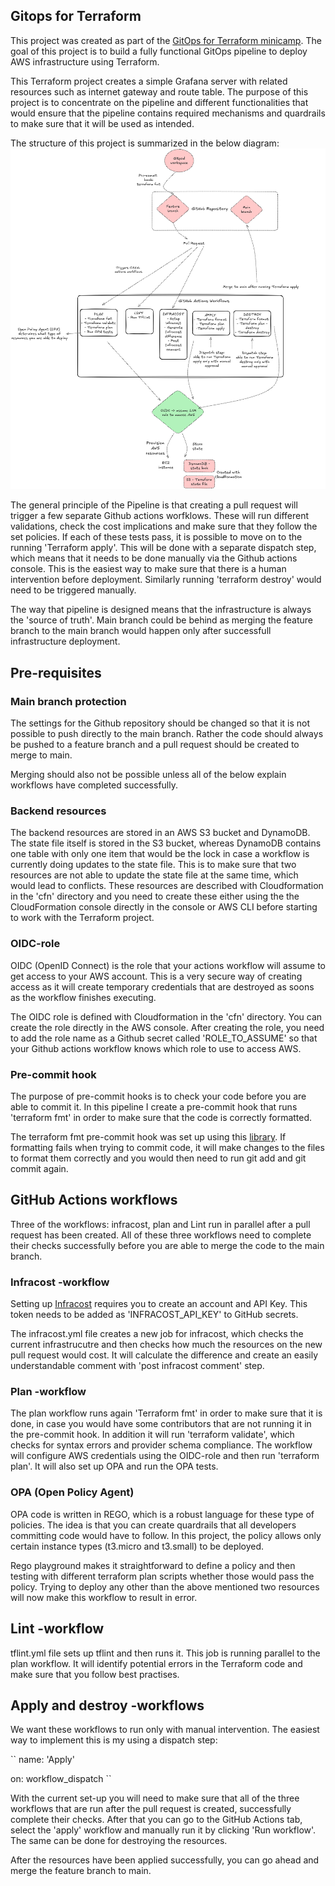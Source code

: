 ## Gitops for Terraform

This project was created as part of the [GitOps for Terraform minicamp](https://courses.morethancertified.com/p/gitops-with-terraform). The goal of this project is to build a 
fully functional GitOps pipeline to deploy AWS infrastructure using Terraform.

This Terraform project creates a simple Grafana server with related resources such as internet gateway and route table. The purpose of this project is to concentrate on the pipeline and different functionalities that would ensure that the pipeline contains required mechanisms and quardrails to make sure that it will be used as intended.

The structure of this project is summarized in the below diagram:
![Gitops_diagram](assets/gitops_diagram.png)


The general principle of the Pipeline is that creating a pull request will trigger a few separate Github actions worfklows. These will run different validations, check the cost implications and make sure that they follow the set policies. If each of these tests pass, it is possible to move on to the running 'Terraform apply'. This will be done with a separate dispatch step, which means that it needs to be done manually via the Github actions console. This is the easiest way to make sure that there is a human intervention before deployment. Similarly running 'terraform destroy' would need to be triggered manually. 

The way that pipeline is designed means that the infrastructure is always the 'source of truth'. Main branch could be behind as merging the feature branch to the main branch would happen only after successfull infrastructure deployment. 


## Pre-requisites

### Main branch protection

The settings for the Github repository should be changed so that it is not possible to push directly to the main branch. Rather the code should always be pushed to a feature branch and a pull request should be created to merge to main.

Merging should also not be possible unless all of the below explain workflows have completed successfully.

### Backend resources

The backend resources are stored in an AWS S3 bucket and DynamoDB. The state file itself is stored in the S3 bucket, whereas DynamoDB contains one table with only one item that would be the lock in case a workflow is currently doing updates to the state file. This is to make sure that two resources are not able to update the state file at the same time, which would lead to conflicts. These resources are described with Cloudformation in the 'cfn' directory and you need to create these either using the the CloudFormation console directly in the console or AWS CLI before starting to work with the Terraform project.

### OIDC-role

OIDC (OpenID Connect) is the role that your actions workflow will assume to get access to your AWS account. This is a very secure way of creating access as it will create temporary credentials that are destroyed as soons as the workflow finishes executing.

The OIDC role is defined with Cloudformation in the 'cfn' directory. You can create the role directly in the AWS console. After creating the role, you need to add the role name as a Github secret called 'ROLE_TO_ASSUME' so that your Github actions workflow knows which role to use to access AWS.

### Pre-commit hook

The purpose of pre-commit hooks is to check your code before you are able to commit it. In this pipeline I create a 
pre-commit hook that runs 'terraform fmt' in order to make sure that the code is correctly formatted.

The terraform fmt pre-commit hook was set up using this [library](https://github.com/antonbabenko/pre-commit-terraform?tab=readme-ov-file#terraform_fmt). If formatting fails when trying to commit code, it will make changes to the files to format them correctly and you would then need to run git add and git commit again.

## GitHub Actions workflows

Three of the workflows: infracost, plan and Lint run in parallel after a pull request has been created. All of these three workflows need to complete their checks successfully before you are able to merge the code to the main branch.

### Infracost -workflow

Setting up [Infracost](https://www.infracost.io/) requires you to create an account and API Key. This token needs to be added as 'INFRACOST_API_KEY' to GitHub secrets.

The infracost.yml file creates a new job for infracost, which checks the current infrastrucutre and then checks how much the resources on the new pull request would cost. It will calculate the difference and create an easily understandable comment with 'post infracost comment' step.

### Plan -workflow

The plan workflow runs again 'Terraform fmt' in order to make sure that it is done, in case you would have some contributors that are not running it in the pre-commit hook. In addition it will run 'terraform validate', which checks for syntax errors and provider schema compliance. The workflow will configure AWS credentials using the OIDC-role and then run 'terraform plan'. It will also set up OPA and run the OPA tests.

### OPA (Open Policy Agent)

OPA code is written in REGO, which is a robust language for these type of policies. The idea is that you can create quardrails that all developers committing code would have to follow. In this project, the policy allows only certain instance types (t3.micro and t3.small) to be deployed. 

Rego playground makes it straightforward to define a policy and then testing with different terraform plan scripts whether those would pass the policy. Trying to deploy any other than the above mentioned two resources will now make this workflow to result in error. 

## Lint -workflow

tflint.yml file sets up tflint and then runs it. This job is running parallel to the plan workflow. It will identify potential errors in the Terraform code and make sure that you follow best practises.

## Apply and destroy -workflows

We want these workflows to run only with manual intervention. The easiest way to implement this is my using a dispatch step:

``
name: 'Apply'

on: workflow_dispatch
``

With the current set-up you will need to make sure that all of the three workflows that are run after the pull request is created, successfully complete their checks. After that you can go to the GitHub Actions tab, select the 'apply' workflow and manually run it by clicking 'Run workflow'. The same can be done for destroying the resources.

After the resources have been applied successfully, you can go ahead and merge the feature branch to main.